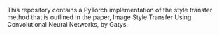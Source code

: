 This repository contains a PyTorch implementation of the style transfer method that is outlined in the paper, Image Style Transfer Using Convolutional Neural Networks, by Gatys. 
